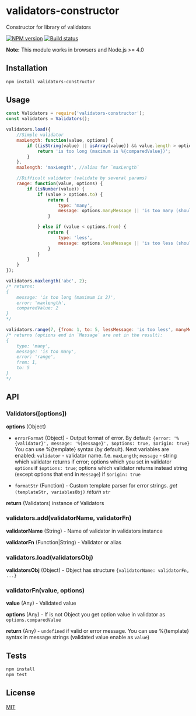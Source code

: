 # validators-constructor
Constructor for library of validators

[![NPM version](https://img.shields.io/npm/v/validators-constructor.svg)](https://npmjs.org/package/validators-constructor)
[![Build status](https://img.shields.io/travis/tamtakoe/validators-constructor.svg)](https://travis-ci.org/tamtakoe/validators-constructor)

**Note:** This module works in browsers and Node.js >= 4.0

## Installation

```sh
npm install validators-constructor
```

## Usage

```js
const Validators = require('validators-constructor');
const validators = Validators();

validators.load({
    //Simple validator
    maxLength: function(value, options) {
        if ((isString(value) || isArray(value)) && value.length > options.comparedValue) {
            return 'is too long (maximum is %{comparedValue})';
        }
    },
    maxlength: 'maxLength', //alias for `maxLength`

    //Difficult validator (validate by several params)
    range: function(value, options) {
        if (isNumber(value)) {
            if (value > options.to) {
                return {
                    type: 'many',
                    message: options.manyMessage || 'is too many (should be from %{from} to %{to})'
                }

            } else if (value < options.from) {
                return {
                    type: 'less',
                    message: options.lessMessage || 'is too less (should be from %{from} to %{to})'
                }
            }
        }
    }
});

validators.maxlength('abc', 2);
/* returns:
{
    message: 'is too long (maximum is 2)',
    error: 'maxlength',
    comparedValue: 2
}
*/

validators.range(7, {from: 1, to: 5, lessMessage: 'is too less', manyMessage: 'is too many'});
/* returns (options end in `Message` are not in the result):
{
    type: 'many',
    message: 'is too many',
    error: 'range',
    from: 1,
    to: 5
}
*/
```

## API

### Validators([options])

**options** (Object)

* `errorFormat` (Object) - Output format of error. By default:
                           `{error: '%{validator}', message: '%{message}', $options: true, $origin: true}`
                           You can use %{template} syntax (by default). Next variables are enabled:
                           `validator` - validator name. f.e. `maxLength`;
                           `message` - string which validator returns if error;
                           options which you set in validator `options` if `$options: true`;
                           options which validator returns instead string (except options that end in `Message`) if `$origin: true`

* `formatStr` (Function) - Custom template parser for error strings.
                           *get* `(templateStr, variablesObj)`
                           *return* `str`

**return** (Validators) instance of Validators


### validators.add(validatorName, validatorFn)

**validatorName** (String) - Name of validator in validators instance

**validatorFn** (Function|String) - Validator or alias



### validators.load(validatorsObj)

**validatorsObj** (Object) - Object has structure `{validatorName: validatorFn, ...}`



### validatorFn(value, options)

**value** (Any) - Validated value

**options** (Any) - If is not Object you get option value in validator as `options.comparedValue`

**return** (Any) - `undefined` if valid or error message. You can use %{template} syntax in message strings (validated value enable as `value`)


## Tests

```sh
npm install
npm test
```

## License

[MIT](LICENSE)
